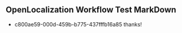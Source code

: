 ## OpenLocalization Workflow Test MarkDown
* c800ae59-000d-459b-b775-437fffb16a85 thanks!

<!--HONumber=Jul16_HO5-->


